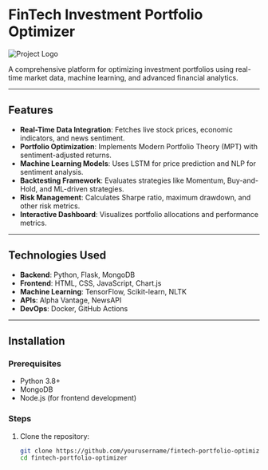 # FinTech Investment Portfolio Optimizer

![Project Logo](https://via.placeholder.com/150) <!-- Add a logo if available -->

A comprehensive platform for optimizing investment portfolios using real-time market data, machine learning, and advanced financial analytics.

---

## Features

- **Real-Time Data Integration**: Fetches live stock prices, economic indicators, and news sentiment.
- **Portfolio Optimization**: Implements Modern Portfolio Theory (MPT) with sentiment-adjusted returns.
- **Machine Learning Models**: Uses LSTM for price prediction and NLP for sentiment analysis.
- **Backtesting Framework**: Evaluates strategies like Momentum, Buy-and-Hold, and ML-driven strategies.
- **Risk Management**: Calculates Sharpe ratio, maximum drawdown, and other risk metrics.
- **Interactive Dashboard**: Visualizes portfolio allocations and performance metrics.

---

## Technologies Used

- **Backend**: Python, Flask, MongoDB
- **Frontend**: HTML, CSS, JavaScript, Chart.js
- **Machine Learning**: TensorFlow, Scikit-learn, NLTK
- **APIs**: Alpha Vantage, NewsAPI
- **DevOps**: Docker, GitHub Actions

---

## Installation

### Prerequisites

- Python 3.8+
- MongoDB
- Node.js (for frontend development)

### Steps

1. Clone the repository:
   ```bash
   git clone https://github.com/yourusername/fintech-portfolio-optimizer.git
   cd fintech-portfolio-optimizer